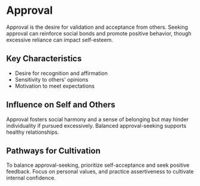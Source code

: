 # Approval

Approval is the desire for validation and acceptance from others. Seeking approval can reinforce social bonds and promote positive behavior, though excessive reliance can impact self-esteem.

## Key Characteristics

- Desire for recognition and affirmation
- Sensitivity to others' opinions
- Motivation to meet expectations

## Influence on Self and Others

Approval fosters social harmony and a sense of belonging but may hinder individuality if pursued excessively. Balanced approval-seeking supports healthy relationships.

## Pathways for Cultivation

To balance approval-seeking, prioritize self-acceptance and seek positive feedback. Focus on personal values, and practice assertiveness to cultivate internal confidence.
